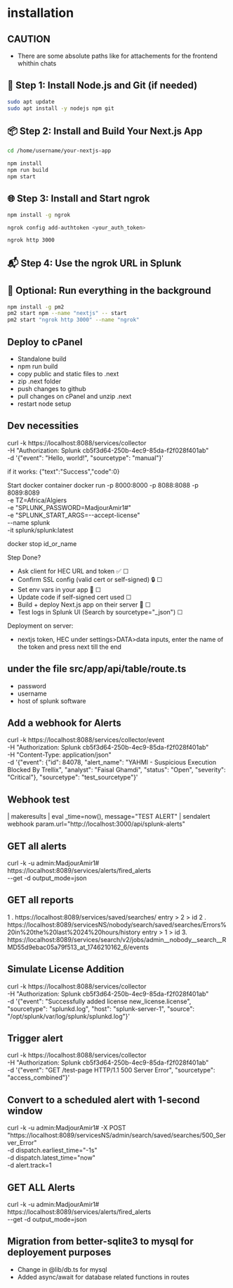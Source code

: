 # installation

## CAUTION
- There are some absolute paths like for attachements for the frontend whithin chats

## 🔧 Step 1: Install Node.js and Git (if needed)
```bash
sudo apt update
sudo apt install -y nodejs npm git
```

## 📦 Step 2: Install and Build Your Next.js App


```bash
cd /home/username/your-nextjs-app
```

```bash
npm install
npm run build
npm start
```

## 🌐 Step 3: Install and Start ngrok

```bash
npm install -g ngrok
```
```bash
ngrok config add-authtoken <your_auth_token>
```
```bash
ngrok http 3000
```

## 📬 Step 4: Use the ngrok URL in Splunk


## 🛑 Optional: Run everything in the background


```bash
npm install -g pm2
pm2 start npm --name "nextjs" -- start
pm2 start "ngrok http 3000" --name "ngrok"
```

## Deploy to cPanel

- Standalone build
- npm run build
- copy public and static files to .next
- zip .next folder
- push changes to github
- pull changes on cPanel and unzip .next
- restart node setup

## Dev necessities

curl -k https://localhost:8088/services/collector \
  -H "Authorization: Splunk cb5f3d64-250b-4ec9-85da-f2f028f401ab" \
  -d '{"event": "Hello, world!", "sourcetype": "manual"}'

if it works: {"text":"Success","code":0}


Start docker container
docker run -p 8000:8000 -p 8088:8088 -p 8089:8089 \
    -e TZ=Africa/Algiers \
    -e "SPLUNK_PASSWORD=MadjourAmir1#" \
    -e "SPLUNK_START_ARGS=--accept-license" \
    --name splunk \
    -it splunk/splunk:latest

docker stop id_or_name

Step							Done?

- Ask client for HEC URL and token ✅				☐
- Confirm SSL config (valid cert or self-signed) 🔒		☐
- Set env vars in your app 📁					☐
- Update code if self-signed cert used				☐
- Build + deploy Next.js app on their server 🚀		☐
- Test logs in Splunk UI (Search by sourcetype="_json")		☐


Deployment on server:

- nextjs token, HEC under settings>DATA>data inputs, enter the name of the token and press next till the end 

## under the file src/app/api/table/route.ts

- password
- username
- host of splunk software

## Add a webhook for Alerts

curl -k https://localhost:8088/services/collector/event \
  -H "Authorization: Splunk cb5f3d64-250b-4ec9-85da-f2f028f401ab" \
  -H "Content-Type: application/json" \
  -d '{"event": {"id": 84078, "alert_name": "YAHMI - Suspicious Execution Blocked By Trellix", "analyst": "Faisal Ghamdi", "status": "Open", "severity": "Critical"}, "sourcetype": "test_sourcetype"}'


## Webhook test

| makeresults 
| eval _time=now(), message="TEST ALERT" 
| sendalert webhook param.url="http://localhost:3000/api/splunk-alerts"


## GET all alerts

curl -k -u admin:MadjourAmir1# https://localhost:8089/services/alerts/fired_alerts \
--get -d output_mode=json


## GET all reports

1 . https://localhost:8089/services/saved/searches/
entry > 2 > id
2 . https://localhost:8089/servicesNS/nobody/search/saved/searches/Errors%20in%20the%20last%2024%20hours/history
entry > 1 > id
3. https://localhost:8089/services/search/v2/jobs/admin__nobody__search__RMD55d9ebac05a79f513_at_1746210162_6/events

## Simulate License Addition

curl -k https://localhost:8088/services/collector \
-H "Authorization: Splunk cb5f3d64-250b-4ec9-85da-f2f028f401ab" \
-d '{"event": "Successfully added license new_license.license",
  "sourcetype": "splunkd.log",
  "host": "splunk-server-1",
  "source": "/opt/splunk/var/log/splunk/splunkd.log"}'

## Trigger alert

curl -k https://localhost:8088/services/collector \
-H "Authorization: Splunk cb5f3d64-250b-4ec9-85da-f2f028f401ab" \
-d '{"event": "GET /test-page HTTP/1.1 500 Server Error", "sourcetype": "access_combined"}'

##  Convert to a scheduled alert with 1-second window

curl -k -u admin:MadjourAmir1# -X POST \
"https://localhost:8089/servicesNS/admin/search/saved/searches/500_Server_Error" \
-d dispatch.earliest_time="-1s" \
-d dispatch.latest_time="now" \
-d alert.track=1

## GET ALL Alerts

curl -k -u admin:MadjourAmir1# https://localhost:8089/services/alerts/fired_alerts \
--get -d output_mode=json

## Migration from better-sqlite3 to mysql for deployement purposes

- Change in @lib/db.ts for mysql
- Added async/await for database related functions in routes

